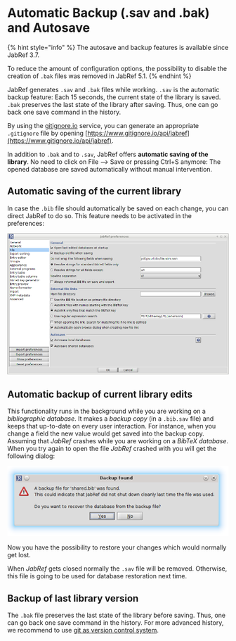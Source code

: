 # Automatic Backup \(.sav and .bak\) and Autosave

{% hint style="info" %}
The autosave and backup features is available since JabRef 3.7.

To reduce the amount of configuration options, the possibility to disable the creation of `.bak` files was removed in JabRef 5.1.
{% endhint %}

JabRef generates `.sav` and `.bak` files while working. `.sav` is the automatic backup feature: Each 15 seconds, the current state of the library is saved. `.bak` preserves the last state of the library after saving. Thus, one can go back one save command in the history.

By using the [gitignore.io](https://www.gitignore.io/) service, you can generate an appropriate `.gitignore` file by opening [https://www.gitignore.io/api/jabref](https://www.gitignore.io/api/jabref).

In addition to `.bak` and to `.sav`, JabRef offers **automatic saving of the library**. No need to click on File --&gt; Save or pressing Ctrl+S anymore: The opened database are saved automatically without manual intervention.

## Automatic saving of the current library

In case the `.bib` file should automatically be saved on each change, you can direct JabRef to do so. This feature needs to be activated in the preferences:

![Screenshot of the autosave preferences](../.gitbook/assets/autosave%20%282%29%20%282%29%20%282%29%20%282%29%20%282%29%20%282%29%20%282%29%20%282%29%20%284%29%20%284%29%20%284%29%20%282%29.png)

## Automatic backup of current library edits

This functionality runs in the background while you are working on a _bibliographic database_. It makes a _backup copy_ \(in a `.bib.sav` file\) and keeps that up-to-date on every user interaction. For instance, when you change a field the new value would get saved into the backup copy. Assuming that _JabRef_ crashes while you are working on a _BibTeX database_. When you try again to open the file _JabRef_ crashed with you will get the following dialog:

![Screenshot of the backup dialog](../.gitbook/assets/backup_found%20%282%29%20%282%29%20%282%29%20%282%29%20%282%29%20%282%29%20%282%29%20%282%29%20%284%29%20%284%29%20%283%29%20%281%29.png)

Now you have the possibility to restore your changes which would normally get lost.

When _JabRef_ gets closed normally the `.sav` file will be removed. Otherwise, this file is going to be used for database restoration next time.

## Backup of last library version

The `.bak` file preserves the last state of the library before saving. Thus, one can go back one save command in the history. For more advanced history, we recommend to use [git as version control system](https://git-scm.com/book).


